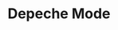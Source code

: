 ---
title: "Depeche Mode"
summary: "English electronic music band formed March 1980 in Basildon, Essex, and named after a popular French fashion magazine. The group's original line-up consisted of Dave Gahan Martin Gore Andy Fletcher and Vince Clarke . Depeche Mode released their debut record \"Speak & Spell,\" in 1981, bringing them into the British new-wave scene. Soon after the release of the album, Clarke decided to quit the band, leaving them to record their next album, 1982's \"A Broken Frame,\" as a trio. Gore took over lead songwriting duties and, later in 1982, Alan Wilder officially joined the band to fill Clarke's spot, thus establishing a line-up that would continue for the next thirteen years. 1983's groundbreaking \"Construction Time Again,\" and 1984's \"Some Great Reward,\" gained the band extensive popularity in the US. The subsequent releases of 1986's \"Black Celebration,\" and 1987's \"Music for the Masses,\" established them as a dominant force on the mainstream electronic music scene. A highlight of this era was the band's concert at the Pasadena Rose Bowl, titled \"101,\" where they drew a crowd in excess of 60,000 people. The latter end of the US tour was recorded and released on VHS video, and was titled \"101.\" The show itself was recorded and released as a double live album, and carried the same title. In the new decade, Depeche Mode released 1990's \"Violator,\" which was a massive mainstream success. The subsequent album, 1993's \"Songs of Faith and Devotion,\" and the supporting \"Devotional Tour,\" exacerbated tensions within the band to the point where Alan Wilder quit in 1995, leading to intense media and fan speculation that the band would split. Now a trio once again, the band released \"Ultra,\" in 1997. This album was recorded during the height of Dave Gahan's near-fatal drug abuse, Martin Gore's alcoholism and seizures, along with Andrew Fletcher's bout with serious depression. For these reasons, their no worldwide tour for this album. In 1998, the band released \"The Singles 81 > 85,\" which was a re-issue of 1985's \"The Singles 81 → 85.\" The latter release contained \"Photographic & \"Just Can't Get Enough .\" They also released \"The Singles 86>98,\" and there was a subsequent world tour, titled \"The Singles Tour.\" The release of 2001's \"Exciter,\" confirmed Depeche Mode's willingness to remain together, the subsequent, and very successful. The \"Exciter Tour,\" was their first tour in support of an original album since 1993. Again, the band did tour in 1998 to support the aforementioned \"The Singles 86–98,\" compilation albums. Depeche Mode have had fifty songs in the UK Singles Chart and thirteen top 10 albums in the UK charts, two of which debuted at No. 1. Depeche Mode have to this day sold over 100 million records worldwide, making them one of the most commercially successful electronic bands and one of the world's best-selling music artists. Q magazine calls Depeche Mode \"the most popular electronic band the world has ever known,\" and included the band in the list of the \"50 Bands That Changed the World!\" Depeche Mode also rank number 98 on VH1's \"100 Greatest Artists Of All Time.\" Current lineup: : keyboards, guitar, vocals : lead vocals Former members: : keyboards, backing vocals : keyboards, drums, backing vocals †: keyboards"
image: "depeche-mode.jpg"
---